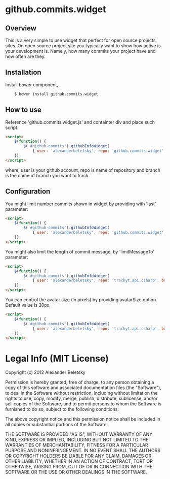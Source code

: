 github.commits.widget
=================

Overview
--------
This is a very simple to use widget that perfect for open source projects sites. On open source project site you typically want to show how active is your development is. Namely, how many commits your project have and how often are they.

Installation
------------

Install bower component,

```bash
	$ bower install github.commits.widget
```

How to use
----------
Reference 'github.commits.widget.js' and containter div and place such script.

```html
<script>
	$(function() {
		$('#github-commits').githubInfoWidget(
			{ user: 'alexanderbeletsky', repo: 'github.commits.widget', branch: 'master' });
	});
</script>
```

where, user is your github account, repo is name of repository and branch is the name of branch you want to track.

Configuration
-------------
You might limit number commits shown in widget by providing with 'last' parameter:

```html
<script>
	$(function() {
		$('#github-commits').githubInfoWidget(
			{ user: 'alexanderbeletsky', repo: 'github.commits.widget', branch: 'master', last: 15 });
	});
</script>
```

You might also limit the length of commit message, by 'limitMessageTo' parameter:

```html
<script>
	$(function() {
		$('#github-commits').githubInfoWidget(
			{ user: 'alexanderbeletsky', repo: 'trackyt.api.csharp', branch: 'master', last: 15, limitMessageTo: 30 });
	});
</script>
```

You can control the avatar size (in pixels) by providing avatarSize option. Default value is 20px.

```html
<script>
	$(function() {
		$('#github-commits').githubInfoWidget(
			{ user: 'alexanderbeletsky', repo: 'trackyt.api.csharp', branch: 'master', last: 15, limitMessageTo: 30, avatarSize: 33 });
	});
</script>
```

# Legal Info (MIT License)

Copyright (c) 2012 Alexander Beletsky

Permission is hereby granted, free of charge, to any person obtaining a copy
of this software and associated documentation files (the "Software"), to deal
in the Software without restriction, including without limitation the rights
to use, copy, modify, merge, publish, distribute, sublicense, and/or sell
copies of the Software, and to permit persons to whom the Software is
furnished to do so, subject to the following conditions:

The above copyright notice and this permission notice shall be included in
all copies or substantial portions of the Software.

THE SOFTWARE IS PROVIDED "AS IS", WITHOUT WARRANTY OF ANY KIND, EXPRESS OR
IMPLIED, INCLUDING BUT NOT LIMITED TO THE WARRANTIES OF MERCHANTABILITY,
FITNESS FOR A PARTICULAR PURPOSE AND NONINFRINGEMENT. IN NO EVENT SHALL THE
AUTHORS OR COPYRIGHT HOLDERS BE LIABLE FOR ANY CLAIM, DAMAGES OR OTHER
LIABILITY, WHETHER IN AN ACTION OF CONTRACT, TORT OR OTHERWISE, ARISING FROM,
OUT OF OR IN CONNECTION WITH THE SOFTWARE OR THE USE OR OTHER DEALINGS IN
THE SOFTWARE.
